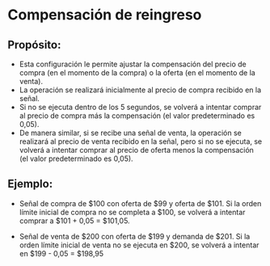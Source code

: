# **Compensación de reingreso**

## Propósito: 

- Esta configuración le permite ajustar la compensación del precio de compra (en el momento de la compra) o la oferta (en el momento de la venta). 
- La operación se realizará inicialmente al precio de compra recibido en la señal. 
- Si no se ejecuta dentro de los 5 segundos, se volverá a intentar comprar al precio de compra más la compensación (el valor predeterminado es 0,05). 
- De manera similar, si se recibe una señal de venta, la operación se realizará al precio de venta recibido en la señal, pero si no se ejecuta, se volverá a intentar comprar al precio de oferta menos la compensación (el valor predeterminado es 0,05). 

## Ejemplo:

- Señal de compra de $100 con oferta de $99 y oferta de $101. Si la orden límite inicial de compra no se completa a $100, se volverá a intentar comprar a $101 + 0,05 = $101,05. 

- Señal de venta de $200 con oferta de $199 y demanda de $201. Si la orden límite inicial de venta no se ejecuta en $200, se volverá a intentar en $199 - 0,05 = $198,95

